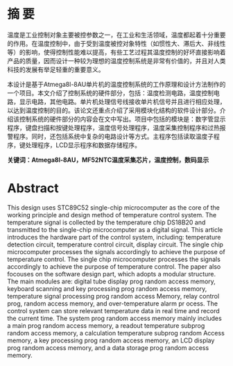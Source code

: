 # 摘 要
温度是工业控制对象主要被控参数之一，在工业和生活领域，温度都起着十分重要的作用。在温度控制中，由于受到温度被控对象特性（如惯性大、滞后大、非线性等）的影响，使得控制性能难以提高，有些工艺过程其温度控制的好坏直接影响着产品的质量，因而设计一种较为理想的温度控制系统是非常有价值的，并且对人类科技的发展有举足轻重的重要意义。

本设计是基于Atmega8l-8AU单片机的温度控制系统的工作原理和设计方法制作的一个项目。本文介绍了控制系统的硬件部分，包括：温度检测电路，温度控制电路，显示电路，其他电路。单片机处理信号线接收单片机信号并且进行相应处理，以达到温度控制的目的。该论文还重点介绍了采用模块化结构的软件设计部分。介绍该控制系统的硬件部分的内容会在文中写出。项目中包括的模块是：数字管显示程序，键盘扫描和按键处理程序，温度信号处理程序，温度采集控制程序和过热报警程序。同时，还包括系统中复杂的电路设计等方式。主程序包括读取温度子程序，键处理程序，LCD显示程序和数据存储程序。

**关键词：Atmega8l-8AU，MF52NTC温度采集芯片，温度控制，数码显示**  


# Abstract
This design uses STC89C52 single-chip microcomputer as the core of the working principle and design method of temperature control system. The temperature signal is collected by the temperature chip DS18B20 and transmitted to the single-chip microcomputer as a digital signal. This article introduces the hardware part of the control system, including: temperature detection circuit, temperature control circuit, display circuit. The single chip microcomputer processes the signals accordingly to achieve the purpose of temperature control. The single chip microcomputer processes the signals accordingly to achieve the purpose of temperature control. The paper also focouses on the software design part, which adopts a modular structure. The main modules are: digital tube display prog random access memory, keyboard scanning and key processing prog random access memory, temperature signal processing prog random access Memory, relay control prog, random access memory, and over-temperature alarm pr ocess. The control system can store relevant temperature data in real time and record the current time. The system prog random access memory mainly includes a main prog random access memory, a readout temperature subprog random access memory, a calculation temperature subprog random Access memory, a key processing prog random access memory, an LCD display prog random access memory, and a data storage prog random access memory.


